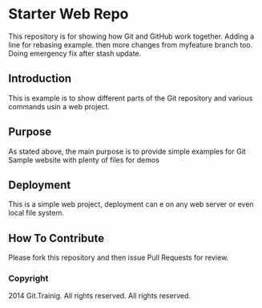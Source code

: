 # Starter Web Repo

This repository is for showing how Git and GitHub work together. Adding a line for rebasing example.
then more changes from myfeature branch too. Doing emergency fix after stash update.

## Introduction
This is example is to show different parts of the Git repository and various commands usin a web project.

## Purpose
As stated above, the main purpose is to provide simple examples for Git
Sample website with plenty of files for demos
## Deployment
This is a simple web project, deployment can e on any web server or even local file system.

## How To Contribute

Please fork this repository and then issue Pull Requests for review.

### Copyright
2014 Git.Trainig. All rights reserved.
 All rights reserved.

